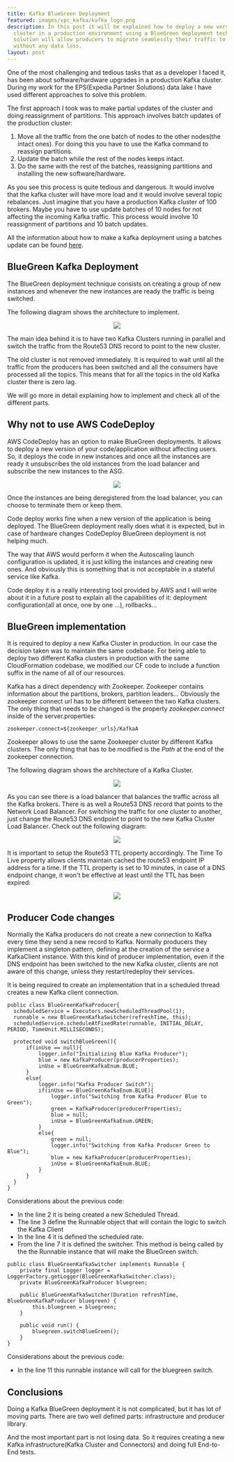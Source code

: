 ```yaml
---
title: Kafka BlueGreen Deployment
featured: images/vpc_kafka/kafka_logo.png
description: In this post it will be explained how to deploy a new version of a kafka
  cluster in a production environment using a BlueGreen deployment technique. This
  solution will allow producers to migrate seamlessly their traffic to the new cluster
  without any data loss.
layout: post
---
```


One of the most challenging and tedious tasks that as a developer I faced it, has been about software/hardware upgrades in a production Kafka cluster. During my work for the EPS(Expedia Partner Solutions) data lake I have used different approaches to solve this problem.

The first approach I took was to make partial updates of the cluster and doing reassignment of partitions. This approach involves batch updates of the production cluster:
1. Move all the traffic from the one batch of nodes to the other nodes(the intact ones). For doing this you have to use the Kafka command to reassign partitions.
2. Update the batch while the rest of the nodes keeps intact.
3. Do the same with the rest of the batches, reassigning partitions and installing the new software/hardware.

As you see this process is quite tedious and dangerous. It would involve that the kafka cluster will have more load and it would involve several topic rebalances. Just imagine that you have a production Kafka cluster of 100 brokers. Maybe you have to use update batches of 10 nodes for not affecting the incoming Kafka traffic. This process would involve 10 reassignment of partitions and 10 batch updates.

All the information about how to make a kafka deployment using a batches update can be found [here](https://dvirgiln.github.io/scale-up-and-update-a-kafka-cluster/).

## BlueGreen Kafka Deployment
The BlueGreen deployment technique consists on creating a group of new instances and whenever the new instances are ready the traffic is being switched.

The following diagram shows the architecture to implement.

<center><img src="/assets/images/bluegreen/TwoKafkaArch.jpg"/></center>

The main idea behind it is to have two Kafka Clusters running in parallel and switch the traffic from the Route53 DNS record to point to the new cluster.

The old cluster is not removed immediately. It is required to wait until all the traffic from the producers has been switched and all the consumers have processed all the topics. This means that for all the topics in the old Kafka cluster there is zero lag.

We will go more in detail explaining how to implement and check all of the different parts.

## Why not to use AWS CodeDeploy

AWS CodeDeploy has an option to make BlueGreen deployments. It allows to deploy a new version of your code/application without affecting users. So, it deploys the code in new instances and once all the instances are ready it unsubscribes the old instances from the load balancer and subscribe the new instances to the ASG.

<center><img src="/assets/images/bluegreen/codedeploy.png"/></center>

Once the instances are being deregistered from the load balancer, you can choose to terminate them or keep them.

Code deploy works fine when a new version of the application is being deployed. The BlueGreen deployment really does what it is expected, but in case of hardware changes CodeDeploy BlueGreen deployment is not helping much.

The way that AWS would perform it when the Autoscaling launch configuration is updated, it is just killing the instances and creating new ones. And obviously this is something that is not acceptable in a stateful service like Kafka.

Code deploy it is a really interesting tool provided by AWS and I will write about it in a future post to explain all the capabilities of it: deployment configuration(all at once, one by one ...), rollbacks...

## BlueGreen implementation

It is required to deploy a new Kafka Cluster in production. In our case the decision taken was to maintain the same codebase. For being able to deploy two different Kafka clusters in production with the same CloudFormation codebase, we modified our CF code to include a function suffix in the name of all of our resources.

Kafka has a direct dependency with Zookeeper. Zookeeper contains information about the partitions, brokers, partition leaders... Obviously the zookeeper connect url has to be different between the two Kafka clusters. The only thing that needs to be changed is the property *zookeeper.connect* inside of the server.properties:

```
zookeeper.connect=${zookeeper_urls}/KafkaA
```

Zookeeper allows to use the same Zookeeper cluster by different Kafka clusters. The only thing that has to be modified is the *Path* at the end of the zookeeper connection.

The following diagram shows the architecture of a Kafka Cluster.

<center><img src="/assets/images/bluegreen/KafkaArch.jpg"/></center>

As you can see there is a load balancer that balances the traffic across all the Kafka brokers. There is as well a Route53 DNS record that points to the Network Load Balancer. For switching the traffic for one cluster to another,  just change the Route53 DNS endpoint to point to the new Kafka Cluster Load Balancer. Check out the following diagram:

<center><img src="/assets/images/bluegreen/TwoKafkaArchAfter.jpg"/></center>

It is important to setup the Route53 TTL property accordingly. The Time To Live property allows clients maintain cached the route53 endpoint IP address for a time. If the TTL property is set to 10 minutes, in case of a DNS endpoint change, it won't be effective at least until the TTL has been expired:

 <center><img src="/assets/images/bluegreen/ttl_aws.png"/></center>

## Producer Code changes

Normally the Kafka producers do not create a new connection to Kafka every time they send a new record to Kafka. Normally producers they implement a singleton pattern, defining at the creation of the service a KafkaClient instance. With this kind of producer implementation, even if the DNS endpoint has been switched to the new Kafka cluster, clients are not aware of this change, unless they restart/redeploy their services.

It is being required to create an implementation that in a scheduled thread creates a new Kafka client connection.


```
public class BlueGreenKafkaProducer{
  scheduledService = Executors.newScheduledThreadPool(1);
  runnable = new BlueGreenKafkaSwitcher(refreshTime, this);
  scheduledService.scheduleAtFixedRate(runnable, INITIAL_DELAY, PERIOD, TimeUnit.MILLISECONDS);

  protected void switchBlueGreen(){
      if(inUse == null){
          logger.info("Initializing Blue Kafka Producer");
          blue = new KafkaProducer(producerProperties);
          inUse = BlueGreenKafkaEnum.BLUE;
      }
      else{
          logger.info("Kafka Producer Switch");
          if(inUse == BlueGreenKafkaEnum.BLUE){
              logger.info("Switching from Kafka Producer Blue to Green");
              green = KafkaProducer(producerProperties);
              blue = null;
              inUse = BlueGreenKafkaEnum.GREEN;
          }
          else{
              green = null;
              logger.info("Switching from Kafka Producer Green to Blue");
              blue = new KafkaProducer(producerProperties);
              inUse = BlueGreenKafkaEnum.BLUE;
          }
      }
  }  
}

```
Considerations about the previous code:
* In the line 2 it is being created a new Scheduled Thread.
* The line 3 define the Runnable object that will contain the logic to switch the Kafka Client
* In the line 4 it is defined the scheduled rate.
* From the line 7 it is defined the switcher. This method is being called by the the Runnable instance that will make the BlueGreen switch.

```
public class BlueGreenKafkaSwitcher implements Runnable {
    private final Logger logger = LoggerFactory.getLogger(BlueGreenKafkaSwitcher.class);
    private BlueGreenKafkaProducer bluegreen;

    public BlueGreenKafkaSwitcher(Duration refreshTime, BlueGreenKafkaProducer bluegreen) {
        this.bluegreen = bluegreen;
    }

    public void run() {
        bluegreen.switchBlueGreen();
    }
}
```
Considerations about the previous code:
* In the line 11 this runnable instance will call for the bluegreen switch.

## Conclusions

Doing a Kafka BlueGreen deployment it is not complicated, but it has lot of moving parts. There are two well defined parts: infrastructure and producer library.

And the most important part is not losing data. So it requires creating a new Kafka infrastructure(Kafka Cluster and Connectors) and doing full End-to-End tests.
